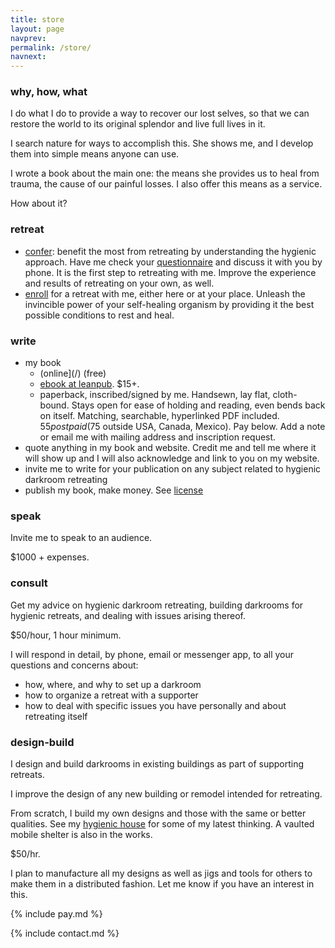 ```yaml
---
title: store
layout: page
navprev: 
permalink: /store/
navnext: 
---
```


### why, how, what

I do what I do to provide a way to recover our lost selves, so that we can restore the world to its original splendor and live full lives in it. 

I search nature for ways to accomplish this. She shows me, and I develop them into simple means anyone can use.

I wrote a book about the main one: the means she provides us to heal from trauma, the cause of our painful losses. I also offer this means as a service.

How about it?

### retreat

- [confer](./confer): benefit the most from retreating by understanding the hygienic approach. Have me check your [questionnaire](/prepare#questionnaire) and discuss it with you by phone. It is the first step to retreating with me. Improve the experience and results of retreating on your own, as well.
- [enroll](./enroll) for a retreat with me, either here or at your place. Unleash the invincible power of your self-healing organism by providing it the best possible conditions to rest and heal.

### write

- my book
	- (online](/) (free)
	- [ebook at leanpub](https://leanpub.com/darkroomretreat). $15+.
	- paperback, inscribed/signed by me. Handsewn, lay flat, cloth-bound. Stays open for ease of holding and reading, even bends back on itself. Matching, searchable, hyperlinked PDF included. $55 postpaid ($75 outside USA, Canada, Mexico). Pay below. Add a note or email me with mailing address and inscription request. 
- quote anything in my book and website. Credit me and tell me where it will show up and I will also acknowledge and link to you on my website.
- invite me to write for your publication on any subject related to hygienic darkroom retreating
- publish my book, make money. See [license](/back/license/)

### speak

Invite me to speak to an audience.

$1000 + expenses.

### consult

Get my advice on hygienic darkroom retreating, building darkrooms for hygienic retreats, and dealing with issues arising thereof.

$50/hour, 1 hour minimum.

I will respond in detail, by phone, email or messenger app, to all your questions and concerns about:

- how, where, and why to set up a darkroom
- how to organize a retreat with a supporter
- how to deal with specific issues you have personally and about retreating itself

### design-build

I design and build darkrooms in existing buildings as part of supporting retreats. 

I improve the design of any new building or remodel intended for retreating.

From scratch, I build my own designs and those with the same or better qualities. See my [hygienic house](/plan) for some of my latest thinking. A vaulted mobile shelter is also in the works. 

$50/hr.

I plan to manufacture all my designs as well as jigs and tools for others to make them in a distributed fashion. Let me know if you have an interest in this.

{% include pay.md %}

{% include contact.md %}
